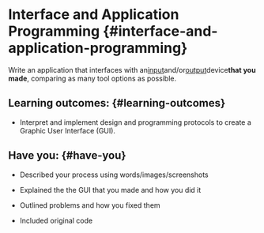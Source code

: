 # Interface and Application Programming {#interface-and-application-programming}

Write an application that interfaces with an[input](http://academy.cba.mit.edu/classes/input_devices/index.html)and/or[output](http://academy.cba.mit.edu/classes/output_devices/index.html)device**that you made**, comparing as many tool options as possible.

## Learning outcomes: {#learning-outcomes}

* Interpret and implement design and programming protocols to create a Graphic User Interface \(GUI\).

## Have you: {#have-you}

* Described your process using words/images/screenshots

* Explained the the GUI that you made and how you did it

* Outlined problems and how you fixed them

* Included original code



